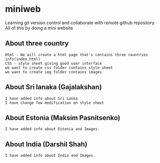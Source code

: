  # miniweb
  Learning git version control and collaborate with remote github repository. All of this by doing a mini website 
 ## About three country 
	Html - We will create a html page that's contains three countries info(index.html)
	CSS - style sheet giving good user interface   
	we want to create css folder contains style sheet
	we want to create img folder contains images 
 ## About Sri lanaka (Gajalakshan)
    I have added info about Sri Lanka
	I have change few modification on style sheet
  ## About Estonia (Maksim Pasnitsenko)
    I have added info about Estonia and Images. 
  ## About India (Darshil Shah)
    I have added info about India and Images. 
 